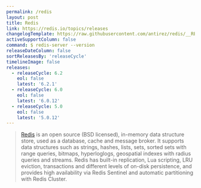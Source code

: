 ```yaml
---
permalink: /redis
layout: post
title: Redis
link: https://redis.io/topics/releases
changelogTemplate: https://raw.githubusercontent.com/antirez/redis/__RELEASE_CYCLE__/00-RELEASENOTES
activeSupportColumn: false
command: $ redis-server --version
releaseDateColumn: false
sortReleasesBy: 'releaseCycle'
timelineImage: false
releases:
  - releaseCycle: 6.2
    eol: false
    latest: '6.2.1'
  - releaseCycle: 6.0
    eol: false
    latest: '6.0.12'
  - releaseCycle: 5.0
    eol: false
    latest: '5.0.12'
---
```


> [Redis](https://redis.io/) is an open source (BSD licensed), in-memory data structure store, used as a database, cache and message broker. It supports data structures such as strings, hashes, lists, sets, sorted sets with range queries, bitmaps, hyperloglogs, geospatial indexes with radius queries and streams. Redis has built-in replication, Lua scripting, LRU eviction, transactions and different levels of on-disk persistence, and provides high availability via Redis Sentinel and automatic partitioning with Redis Cluster. 



